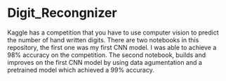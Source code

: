 # Digit_Recongnizer

Kaggle has a competition that you have to use computer vision to predict the number of hand written digits. There are two notebooks in this repository, the first one was my first CNN model. I was able to achieve a 98% accuracy on the competition. The second notebook, builds and improves on the first CNN model by using data agumentation and a pretrained model which achieved a 99% accuracy. 
